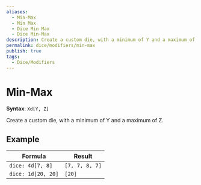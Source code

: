 ```yaml
---
aliases:
  - Min-Max
  - Min Max
  - Dice Min Max
  - Dice Min-Max
description: Create a custom die, with a minimum of Y and a maximum of Z.
permalink: dice/modifiers/min-max
publish: true
tags:
  - Dice/Modifiers
---
```


# Min-Max

**Syntax**: `Xd[Y, Z]`

Create a custom die, with a minimum of Y and a maximum of Z.

## Example

| Formula            | Result         |
| ------------------ | -------------- |
| `dice: 4d[7, 8]`   | `[7, 7, 8, 7]` |
| `dice: 1d[20, 20]` | `[20]`         |

